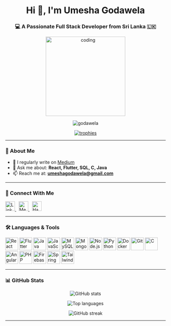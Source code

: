 <h1 align="center">Hi 👋, I'm Umesha Godawela</h1>
<h3 align="center">💻 A Passionate Full Stack Developer from Sri Lanka 🇱🇰</h3>

<p align="center">
  <img src="https://user-images.githubusercontent.com/125878564/258871853-20e24ac8-354d-4ec0-8f25-ef158aec9420.gif" alt="coding" width="250" />
</p>

<p align="center">
  <img src="https://komarev.com/ghpvc/?username=godawela&label=Profile%20views&color=0e75b6&style=flat" alt="godawela" />
</p>

<p align="center">
  <a href="https://github.com/ryo-ma/github-profile-trophy">
    <img src="https://github-profile-trophy.vercel.app/?username=godawela&theme=onedark" alt="trophies" />
  </a>
</p>

---

### 📘 About Me

- 📝 I regularly write on [Medium](https://medium.com/@godawelaus.21)  
- 💬 Ask me about: **React, Flutter, SQL, C, Java**  
- 📫 Reach me at: **umeshagodawela@gmail.com**

---

### 🤝 Connect With Me

<p align="left">
  <a href="https://linkedin.com/in/umesha-godawela22" target="_blank">
    <img src="https://cdn.jsdelivr.net/npm/simple-icons@v5/icons/linkedin.svg" alt="LinkedIn" height="30" width="30" />
  </a>
  &nbsp;
  <a href="https://medium.com/@godawelaus.21" target="_blank">
    <img src="https://cdn.jsdelivr.net/npm/simple-icons@v5/icons/medium.svg" alt="Medium" height="30" width="30" />
  </a>
  &nbsp;
  <a href="https://www.hackerrank.com/profile/umeshagodawela" target="_blank">
    <img src="https://cdn.jsdelivr.net/npm/simple-icons@v5/icons/hackerrank.svg" alt="HackerRank" height="30" width="30" />
  </a>
</p>

---

### 🛠️ Languages & Tools

<p align="left">
  <img src="https://cdn.jsdelivr.net/gh/devicons/devicon/icons/react/react-original.svg" width="40" height="40" alt="React" />
  <img src="https://cdn.jsdelivr.net/gh/devicons/devicon/icons/flutter/flutter-original.svg" width="40" height="40" alt="Flutter" />
  <img src="https://cdn.jsdelivr.net/gh/devicons/devicon/icons/java/java-original.svg" width="40" height="40" alt="Java" />
  <img src="https://cdn.jsdelivr.net/gh/devicons/devicon/icons/javascript/javascript-original.svg" width="40" height="40" alt="JavaScript" />
  <img src="https://cdn.jsdelivr.net/gh/devicons/devicon/icons/mysql/mysql-original-wordmark.svg" width="40" height="40" alt="MySQL" />
  <img src="https://cdn.jsdelivr.net/gh/devicons/devicon/icons/mongodb/mongodb-original-wordmark.svg" width="40" height="40" alt="MongoDB" />
  <img src="https://cdn.jsdelivr.net/gh/devicons/devicon/icons/nodejs/nodejs-original-wordmark.svg" width="40" height="40" alt="Node.js" />
  <img src="https://cdn.jsdelivr.net/gh/devicons/devicon/icons/python/python-original.svg" width="40" height="40" alt="Python" />
  <img src="https://cdn.jsdelivr.net/gh/devicons/devicon/icons/docker/docker-original-wordmark.svg" width="40" height="40" alt="Docker" />
  <img src="https://cdn.jsdelivr.net/gh/devicons/devicon/icons/git/git-original.svg" width="40" height="40" alt="Git" />
  <img src="https://cdn.jsdelivr.net/gh/devicons/devicon/icons/c/c-original.svg" width="40" height="40" alt="C" />
  <img src="https://cdn.jsdelivr.net/gh/devicons/devicon/icons/angularjs/angularjs-original.svg" width="40" height="40" alt="Angular" />
  <img src="https://cdn.jsdelivr.net/gh/devicons/devicon/icons/php/php-original.svg" width="40" height="40" alt="PHP" />
  <img src="https://cdn.jsdelivr.net/gh/devicons/devicon/icons/firebase/firebase-plain.svg" width="40" height="40" alt="Firebase" />
  <img src="https://cdn.jsdelivr.net/gh/devicons/devicon/icons/spring/spring-original.svg" width="40" height="40" alt="Spring" />
  <img src="https://cdn.jsdelivr.net/gh/devicons/devicon/icons/tailwindcss/tailwindcss-plain.svg" width="40" height="40" alt="TailwindCSS" />
</p>

---

### 📊 GitHub Stats

<p align="center">
  <img src="https://github-readme-stats.vercel.app/api?username=godawela&show_icons=true&theme=radical" alt="GitHub stats" />
</p>

<p align="center">
  <img src="https://github-readme-stats.vercel.app/api/top-langs?username=godawela&layout=compact&theme=radical" alt="Top languages" />
</p>

<p align="center">
  <img src="https://github-readme-streak-stats.herokuapp.com/?user=godawela&theme=radical" alt="GitHub streak" />
</p>

---

